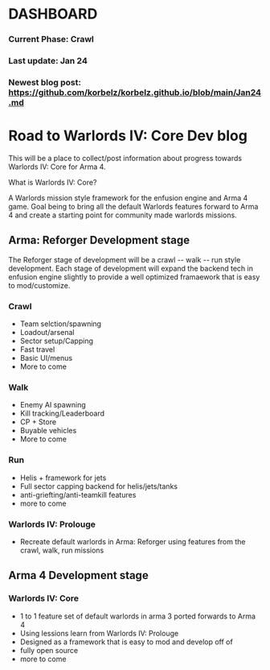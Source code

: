 # DASHBOARD

### Current Phase: Crawl

### Last update: Jan 24

### Newest blog post: https://github.com/korbelz/korbelz.github.io/blob/main/Jan24.md



# Road to Warlords IV: Core Dev blog

This will be a place to collect/post information about progress towards Warlords IV: Core for Arma 4. 

What is Warlords IV: Core?

A Warlords mission style framework for the enfusion engine and Arma 4 game. Goal being to bring all the default Warlords features forward to Arma 4 and create a starting point for community made warlords missions. 

## Arma: Reforger Development stage

The Reforger stage of development will be a crawl -- walk -- run style development. Each stage of development will expand the backend tech in enfusion engine slightly to provide a well optimized framaework that is easy to mod/customize. 

### Crawl
- Team selction/spawning
- Loadout/arsenal 
- Sector setup/Capping
- Fast travel
- Basic UI/menus
- More to come

### Walk
- Enemy AI spawning
- Kill tracking/Leaderboard
- CP + Store
- Buyable vehicles
- More to come

### Run
- Helis + framework for jets
- Full sector capping backend for helis/jets/tanks
- anti-griefting/anti-teamkill features 
- more to come


### Warlords IV: Prolouge
- Recreate default warlords in Arma: Reforger using features from the crawl, walk, run missions

## Arma 4 Development stage

### Warlords IV: Core
- 1 to 1 feature set of default warlords in arma 3 ported forwards to Arma 4
- Using lessions learn from Warlords IV: Prolouge
- Designed as a framework that is easy to mod and develop off of
- fully open source
- more to come
